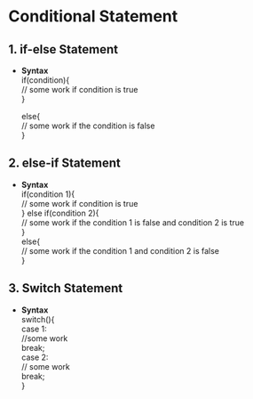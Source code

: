 # Conditional Statement

## 1. if-else Statement
- **Syntax**    
  if(condition){    
      // some work if condition is true    
  }    
    
  else{  
      // some work if the condition is false  
  }  

## 2. else-if Statement  
  - **Syntax**        
  if(condition 1){      
      // some work if condition is true  
  }
  else if(condition 2){    
     // some work if the condition 1 is false and condition 2 is true    
  }  
  else{    
    // some work if the condition 1 and condition 2 is false  
  }    

## 3. Switch Statement    
- **Syntax**    
    switch(){    
          case 1:    
              //some work    
              break;    
          case 2:    
              // some work    
              break;    
    }    
     

